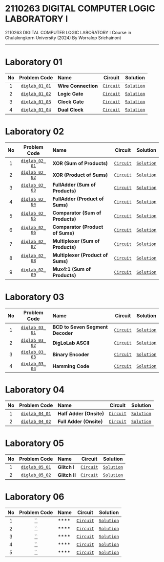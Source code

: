 # 2110263 DIGITAL COMPUTER LOGIC LABORATORY I
2110263 DIGITAL COMPUTER LOGIC LABORATORY I Course in Chulalongkorn University (2024) By Worralop Srichainont

---

# Laboratory 01
| No | Problem Code | Name | Circuit | Solution |
| :---: | :---: | :--- | :---: | :---: |
| 1 | [`diglab_​01_​01`](https://drive.google.com/file/d/1Gn-hov5iGPHokrjBNkY5xGgCXVn0SdoW/view?usp=drive_link) | **Wire Connection** | [`Circuit`](https://github.com/reisenx/2110263-DIG-LOGIC-LAB-I/blob/main/Lab%2001/diglab_01_01/diglab_01_01.dig) | [`Solution`](https://github.com/reisenx/2110263-DIG-LOGIC-LAB-I/blob/main/Lab%2001/diglab_01_01/diglab_01_01_sol.md) |
| 2 | [`diglab_​01_​02`](https://drive.google.com/file/d/1ECKTJ3_2rWUxxlB6zigvz5GRagNEbqDO/view?usp=drive_link) | **Logic Gate** | [`Circuit`](https://github.com/reisenx/2110263-DIG-LOGIC-LAB-I/blob/main/Lab%2001/diglab_01_02/diglab_01_02.dig) | [`Solution`](https://github.com/reisenx/2110263-DIG-LOGIC-LAB-I/blob/main/Lab%2001/diglab_01_02/diglab_01_02_sol.md) |
| 3 | [`diglab_​01_​03`](https://drive.google.com/file/d/10cgeXQqJvZJO_8lcn8iLhOKXUANPU1IW/view?usp=drive_link) | **Clock Gate** | [`Circuit`](https://github.com/reisenx/2110263-DIG-LOGIC-LAB-I/blob/main/Lab%2001/diglab_01_03/diglab_01_03.dig) | [`Solution`](https://github.com/reisenx/2110263-DIG-LOGIC-LAB-I/blob/main/Lab%2001/diglab_01_03/diglab_01_03_sol.md) |
| 4 | [`diglab_​01_​04`](https://drive.google.com/file/d/1udbvVFgOMJW1BoB1krBcbFyXEP_90eTK/view?usp=drive_link) | **Dual Clock** | [`Circuit`](https://github.com/reisenx/2110263-DIG-LOGIC-LAB-I/blob/main/Lab%2001/diglab_01_04/diglab_01_04.dig) | [`Solution`](https://github.com/reisenx/2110263-DIG-LOGIC-LAB-I/blob/main/Lab%2001/diglab_01_04/diglab_01_04_sol.md) |

# Laboratory 02
| No | Problem Code | Name | Circuit | Solution |
| :---: | :---: | :--- | :---: | :---: |
| 1 | [`diglab_​02_​01`](https://drive.google.com/file/d/1X58ZSczfBssWzQGDQZVs-rJgAqAgLOG5/view?usp=drive_link) | **XOR (Sum of Products)** | [`Circuit`](https://github.com/reisenx/2110263-DIG-LOGIC-LAB-I/blob/main/Lab%2002/diglab_02_01/diglab_02_01.dig) | [`Solution`](https://github.com/reisenx/2110263-DIG-LOGIC-LAB-I/blob/main/Lab%2002/diglab_02_01/diglab_02_01_sol.md) |
| 2 | [`diglab_​02_​02`](https://drive.google.com/file/d/12nkSeHxiNem1i3mO-BABmvpC8ueVb1ZY/view?usp=drive_link) | **XOR (Product of Sums)** | [`Circuit`](https://github.com/reisenx/2110263-DIG-LOGIC-LAB-I/blob/main/Lab%2002/diglab_02_02/diglab_02_02.dig) | [`Solution`](https://github.com/reisenx/2110263-DIG-LOGIC-LAB-I/blob/main/Lab%2002/diglab_02_02/diglab_02_02_sol.md) |
| 3 | [`diglab_​02_​03`](https://drive.google.com/file/d/1W0zyqn9E_a2-WQ19l-L3xpcZyvcE8bzV/view?usp=drive_link) | **FullAdder (Sum of Products)** | [`Circuit`](https://github.com/reisenx/2110263-DIG-LOGIC-LAB-I/blob/main/Lab%2002/diglab_02_03/diglab_02_03.dig) | [`Solution`](https://github.com/reisenx/2110263-DIG-LOGIC-LAB-I/blob/main/Lab%2002/diglab_02_03/diglab_02_03_sol.md) |
| 4 | [`diglab_​02_​04`](https://drive.google.com/file/d/16HCbbrqRba3GJ2d0AD0ZKvdQQFeRKjz1/view?usp=drive_link) | **FullAdder (Product of Sums)** | [`Circuit`](https://github.com/reisenx/2110263-DIG-LOGIC-LAB-I/blob/main/Lab%2002/diglab_02_04/diglab_02_04.dig) | [`Solution`](https://github.com/reisenx/2110263-DIG-LOGIC-LAB-I/blob/main/Lab%2002/diglab_02_04/diglab_02_04_sol.md) |
| 5 | [`diglab_​02_​05`](https://drive.google.com/file/d/1Sne5lBG-NsupPsBlxRyze35h4b-5ZpJw/view?usp=drive_link) | **Comparator (Sum of Products)** | [`Circuit`](https://github.com/reisenx/2110263-DIG-LOGIC-LAB-I/blob/main/Lab%2002/diglab_02_05/diglab_02_05.dig) | [`Solution`](https://github.com/reisenx/2110263-DIG-LOGIC-LAB-I/blob/main/Lab%2002/diglab_02_05/diglab_02_05_sol.md) |
| 6 | [`diglab_​02_​06`](https://drive.google.com/file/d/1fzbXE230PaqTj0PeoZD5sVsxrSNBx3O4/view?usp=drive_link) | **Comparator (Product of Sums)** | [`Circuit`](https://github.com/reisenx/2110263-DIG-LOGIC-LAB-I/blob/main/Lab%2002/diglab_02_06/diglab_02_06.dig) | [`Solution`](https://github.com/reisenx/2110263-DIG-LOGIC-LAB-I/blob/main/Lab%2002/diglab_02_06/diglab_02_06_sol.md) |
| 7 | [`diglab_​02_​07`](https://drive.google.com/file/d/1hbqErgX2DjF8mVMXwD9yQRe7qE2FMo8i/view?usp=drive_link) | **Multiplexer (Sum of Products)** | [`Circuit`](https://github.com/reisenx/2110263-DIG-LOGIC-LAB-I/blob/main/Lab%2002/diglab_02_07/diglab_02_07.dig) | [`Solution`](https://github.com/reisenx/2110263-DIG-LOGIC-LAB-I/blob/main/Lab%2002/diglab_02_07/diglab_02_07_sol.md) |
| 8 | [`diglab_​02_​08`](https://drive.google.com/file/d/1cgN1CoPt-9dDRTEL3GCghg49iHBdRUZr/view?usp=drive_link) | **Multiplexer (Product of Sums)** | [`Circuit`](https://github.com/reisenx/2110263-DIG-LOGIC-LAB-I/blob/main/Lab%2002/diglab_02_08/diglab_02_08.dig) | [`Solution`](https://github.com/reisenx/2110263-DIG-LOGIC-LAB-I/blob/main/Lab%2002/diglab_02_08/diglab_02_08_sol.md) |
| 9 | [`diglab_​02_​09`](https://drive.google.com/file/d/1ngDn0xtNYtUdcPsC_CHHoyIEIOocsJhk/view?usp=drive_link) | **Mux4:1 (Sum of Products)** | [`Circuit`](https://github.com/reisenx/2110263-DIG-LOGIC-LAB-I/blob/main/Lab%2002/diglab_02_09/diglab_02_09.dig) | [`Solution`](https://github.com/reisenx/2110263-DIG-LOGIC-LAB-I/blob/main/Lab%2002/diglab_02_09/diglab_02_09_sol.md) |

# Laboratory 03
| No | Problem Code | Name | Circuit | Solution |
| :---: | :---: | :--- | :---: | :---: |
| 1 | [`diglab_​03_​01`](https://drive.google.com/file/d/1RNgGcbrlr_2TEe9lUSFqrZRoutLsefec/view?usp=drive_link) | **BCD to Seven Segment Decoder** | [`Circuit`](https://github.com/reisenx/2110263-DIG-LOGIC-LAB-I/blob/main/Lab%2003/diglab_03_01/diglab_03_01.dig) | [`Solution`](https://github.com/reisenx/2110263-DIG-LOGIC-LAB-I/blob/main/Lab%2003/diglab_03_01/diglab_03_01_sol.md) |
| 2 | [`diglab_​03_​02`](https://drive.google.com/file/d/1BbsC5Ryw0RFujVEcTSQpyouxt5kUDM7x/view?usp=drive_link) | **DigLoLab ASCII** | [`Circuit`](https://github.com/reisenx/2110263-DIG-LOGIC-LAB-I/blob/main/Lab%2003/diglab_03_02/diglab_03_02.dig) | [`Solution`](https://github.com/reisenx/2110263-DIG-LOGIC-LAB-I/blob/main/Lab%2003/diglab_03_02/diglab_03_02_sol.md) |
| 3 | [`diglab_​03_​03`](https://drive.google.com/file/d/1PdtybBFUd54dPD3jE8pDVD9fWMSMbsdZ/view?usp=drive_link) | **Binary Encoder** | [`Circuit`](https://github.com/reisenx/2110263-DIG-LOGIC-LAB-I/blob/main/Lab%2003/diglab_03_03/diglab_03_03.dig) | [`Solution`](https://github.com/reisenx/2110263-DIG-LOGIC-LAB-I/blob/main/Lab%2003/diglab_03_03/diglab_03_03_sol.md) |
| 4 | [`diglab_​03_​04`](https://drive.google.com/file/d/1KsU_OyQdPX_kcYIvL20WfOx6rToq5-o-/view?usp=drive_link) | **Hamming Code** | [`Circuit`](https://github.com/reisenx/2110263-DIG-LOGIC-LAB-I/blob/main/Lab%2003/diglab_03_04/diglab_03_04.dig) | [`Solution`](https://github.com/reisenx/2110263-DIG-LOGIC-LAB-I/blob/main/Lab%2003/diglab_03_04/diglab_03_04_sol.md) |

# Laboratory 04
| No | Problem Code | Name | Circuit | Solution |
| :---: | :---: | :--- | :---: | :---: |
| 1 | [`diglab_04_01`](https://drive.google.com/file/d/1cWwg5P7O8KAnXi60t8aw2gi7A2KyzH53/view?usp=drive_link) | **Half Adder (Onsite)** | [`Circuit`](https://github.com/reisenx/2110263-DIG-LOGIC-LAB-I/blob/main/Lab%2004/diglab_04_01/Half_Adder_7400.dig) | [`Solution`](https://github.com/reisenx/2110263-DIG-LOGIC-LAB-I/blob/main/Lab%2004/diglab_04_01/diglab_04_01_sol.md) |
| 2 | [`diglab_04_02`](https://drive.google.com/file/d/1cWwg5P7O8KAnXi60t8aw2gi7A2KyzH53/view?usp=drive_link) | **Full Adder (Onsite)** | [`Circuit`](https://github.com/reisenx/2110263-DIG-LOGIC-LAB-I/blob/main/Lab%2004/diglab_04_02/Full_Adder_7400.dig) | [`Solution`](https://github.com/reisenx/2110263-DIG-LOGIC-LAB-I/blob/main/Lab%2004/diglab_04_02/diglab_04_02_sol.md) |

# Laboratory 05
| No | Problem Code | Name | Circuit | Solution |
| :---: | :---: | :--- | :---: | :---: |
| 1 | [`diglab_05_01`](https://drive.google.com/file/d/1-pgU_dNTRe6GDTKPcwK-nZ2icEwXbQET/view?usp=drive_link) | **Glitch I** | [`Circuit`](https://github.com/reisenx/2110263-DIG-LOGIC-LAB-I/blob/main/Lab%2005/diglab_05_01/diglab_05_01.dig) | [`Solution`]() |
| 2 | [`diglab_05_02`](https://drive.google.com/file/d/1rwpKxKqkvpPQrHwt-uyCA7oQgyZU3fYO/view?usp=drive_link) | **Glitch II** | [`Circuit`](https://github.com/reisenx/2110263-DIG-LOGIC-LAB-I/blob/main/Lab%2005/diglab_05_02/diglab_05_02.dig) | [`Solution`]() |

# Laboratory 06
| No | Problem Code | Name | Circuit | Solution |
| :---: | :---: | :--- | :---: | :---: |
| 1 | [``]() | **** | [`Circuit`]() | [`Solution`]() |
| 2 | [``]() | **** | [`Circuit`]() | [`Solution`]() |
| 3 | [``]() | **** | [`Circuit`]() | [`Solution`]() |
| 4 | [``]() | **** | [`Circuit`]() | [`Solution`]() |
| 5 | [``]() | **** | [`Circuit`]() | [`Solution`]() |
